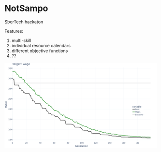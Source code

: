 # NotSampo
SberTech hackaton

Features:
1. multi-skill
2. individual resource calendars
3. different objective functions
4. ??

![plot](https://github.com/maximdu/notsampo/blob/main/notsampo/plots/wage.png/?raw=true)
